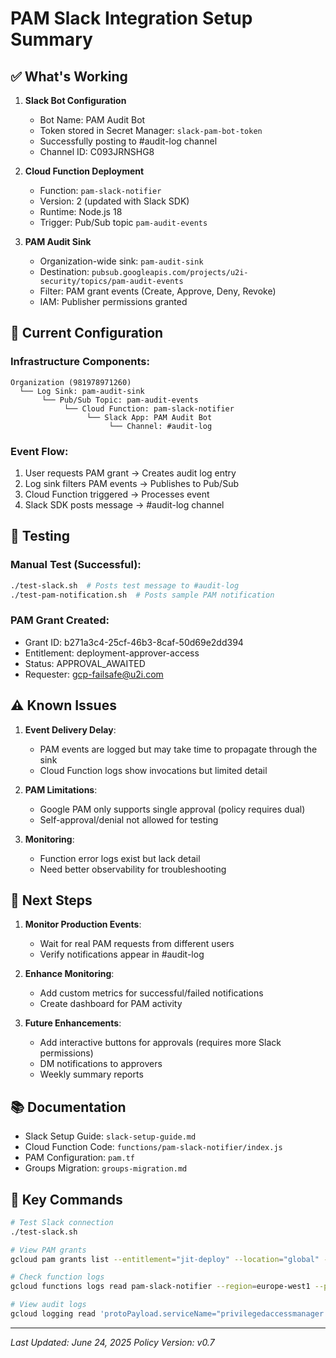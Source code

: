 # PAM Slack Integration Setup Summary

## ✅ What's Working

1. **Slack Bot Configuration**
   - Bot Name: PAM Audit Bot
   - Token stored in Secret Manager: `slack-pam-bot-token`
   - Successfully posting to #audit-log channel
   - Channel ID: C093JRNSHG8

2. **Cloud Function Deployment**
   - Function: `pam-slack-notifier`
   - Version: 2 (updated with Slack SDK)
   - Runtime: Node.js 18
   - Trigger: Pub/Sub topic `pam-audit-events`

3. **PAM Audit Sink**
   - Organization-wide sink: `pam-audit-sink`
   - Destination: `pubsub.googleapis.com/projects/u2i-security/topics/pam-audit-events`
   - Filter: PAM grant events (Create, Approve, Deny, Revoke)
   - IAM: Publisher permissions granted

## 🔧 Current Configuration

### Infrastructure Components:
```
Organization (981978971260)
  └── Log Sink: pam-audit-sink
       └── Pub/Sub Topic: pam-audit-events
            └── Cloud Function: pam-slack-notifier
                 └── Slack App: PAM Audit Bot
                      └── Channel: #audit-log
```

### Event Flow:
1. User requests PAM grant → Creates audit log entry
2. Log sink filters PAM events → Publishes to Pub/Sub
3. Cloud Function triggered → Processes event
4. Slack SDK posts message → #audit-log channel

## 📝 Testing

### Manual Test (Successful):
```bash
./test-slack.sh  # Posts test message to #audit-log
./test-pam-notification.sh  # Posts sample PAM notification
```

### PAM Grant Created:
- Grant ID: b271a3c4-25cf-46b3-8caf-50d69e2dd394
- Entitlement: deployment-approver-access
- Status: APPROVAL_AWAITED
- Requester: gcp-failsafe@u2i.com

## ⚠️ Known Issues

1. **Event Delivery Delay**: 
   - PAM events are logged but may take time to propagate through the sink
   - Cloud Function logs show invocations but limited detail

2. **PAM Limitations**:
   - Google PAM only supports single approval (policy requires dual)
   - Self-approval/denial not allowed for testing

3. **Monitoring**:
   - Function error logs exist but lack detail
   - Need better observability for troubleshooting

## 🚀 Next Steps

1. **Monitor Production Events**:
   - Wait for real PAM requests from different users
   - Verify notifications appear in #audit-log

2. **Enhance Monitoring**:
   - Add custom metrics for successful/failed notifications
   - Create dashboard for PAM activity

3. **Future Enhancements**:
   - Add interactive buttons for approvals (requires more Slack permissions)
   - DM notifications to approvers
   - Weekly summary reports

## 📚 Documentation

- Slack Setup Guide: `slack-setup-guide.md`
- Cloud Function Code: `functions/pam-slack-notifier/index.js`
- PAM Configuration: `pam.tf`
- Groups Migration: `groups-migration.md`

## 🔑 Key Commands

```bash
# Test Slack connection
./test-slack.sh

# View PAM grants
gcloud pam grants list --entitlement="jit-deploy" --location="global" --organization="981978971260"

# Check function logs
gcloud functions logs read pam-slack-notifier --region=europe-west1 --project=u2i-security

# View audit logs
gcloud logging read 'protoPayload.serviceName="privilegedaccessmanager.googleapis.com"' --organization=981978971260
```

---
*Last Updated: June 24, 2025*
*Policy Version: v0.7*